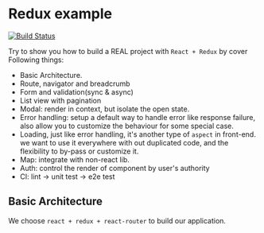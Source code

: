 Redux example
=======

[![Build Status](https://travis-ci.org/kpaxqin/react-starter-project.svg?branch=master)](https://travis-ci.org/kpaxqin/react-starter-project)


Try to show you how to build a REAL project with `React + Redux` by cover Following things:

* Basic Architecture.
* Route, navigator and breadcrumb
* Form and validation(sync & async)
* List view with pagination
* Modal: render in context, but isolate the open state.
* Error handling: setup a default way to handle error like response failure, also allow you to customize the behaviour for some special case.
* Loading, just like error handling, it's another type of `aspect` in front-end. we want to use it everywhere with out duplicated code, and the flexibility to by-pass or customize it.
* Map: integrate with non-react lib.
* Auth: control the render of component by user's authority
* CI: lint -> unit test -> e2e test

## Basic Architecture
We choose `react + redux + react-router` to build our application.


